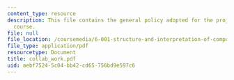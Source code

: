```yaml
---
content_type: resource
description: This file contains the general policy adopted for the projects for the
  course.
file: null
file_location: /coursemedia/6-001-structure-and-interpretation-of-computer-programs-spring-2005/aebf75245c04bb42cd65756bd9e597c6_collab_work.pdf
file_type: application/pdf
resourcetype: Document
title: collab_work.pdf
uid: aebf7524-5c04-bb42-cd65-756bd9e597c6
---
```

